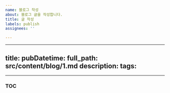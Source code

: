 ```yaml
---
name: 블로그 작성
about: 블로그 글을 작성합니다.
title: 글 작성
labels: publish
assignees: ''

---
```


---
title:
pubDatetime: 
full_path: src/content/blog/1.md
description:
tags: 
  -
---
### TOC
